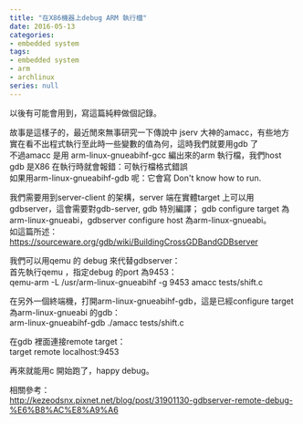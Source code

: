 ```yaml
---
title: "在X86機器上debug ARM 執行檔"
date: 2016-05-13
categories:
- embedded system
tags:
- embedded system
- arm
- archlinux
series: null
---
```


以後有可能會用到，寫這篇純粹做個記錄。  

故事是這樣子的，最近閒來無事研究一下傳說中 jserv 大神的amacc，有些地方實在看不出程式執行至此時一些變數的值為何，這時我們就要用gdb 了  
不過amacc 是用 arm-linux-gnueabihf-gcc 編出來的arm 執行檔，我們host gdb 是X86 在執行時就會報錯：可執行檔格式錯誤  
如果用arm-linux-gnueabihf-gdb 呢：它會寫 Don't know how to run.  
<!--more-->

我們需要用到server-client 的架構，server 端在實體target 上可以用 gdbserver，這會需要對gdb-server, gdb 特別編譯；
gdb configure target 為arm-linux-gnueabi，gdbserver configure host 為arm-linux-gnueabi。  
如這篇所述：  
<https://sourceware.org/gdb/wiki/BuildingCrossGDBandGDBserver>  

我們可以用qemu 的 debug 來代替gdbserver：  
首先執行qemu ，指定debug 的port 為9453：  
qemu-arm -L /usr/arm-linux-gnueabihf -g 9453 amacc tests/shift.c  

在另外一個終端機，打開arm-linux-gnueabihf-gdb，這是已經configure target為arm-linux-gnueabi 的gdb：  
arm-linux-gnueabihf-gdb ./amacc tests/shift.c  

在gdb 裡面連接remote target：  
target remote localhost:9453  

再來就能用c 開始跑了，happy debug。  

相關參考：  
<http://kezeodsnx.pixnet.net/blog/post/31901130-gdbserver-remote-debug-%E6%B8%AC%E8%A9%A6>  
